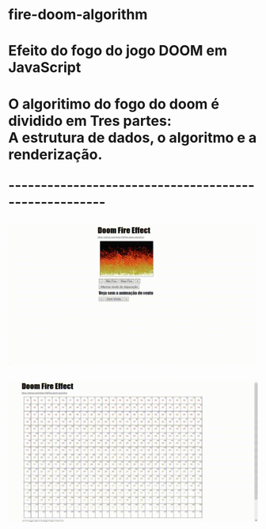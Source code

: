 # fire-doom-algorithm
<h1>Efeito do fogo do jogo DOOM em JavaScript<h1>
<p>O algoritimo do fogo do doom é dividido em Tres partes:<br>A estrutura de dados, o algoritmo e a renderização.</p>
<p>-----------------------------------------------------<p>
<p>
    <img src="doom-effect.gif" width="550">
  </a>
</p>
<p>
    <img src="debugmodo.gif" width="550">
  </a>
</p>
